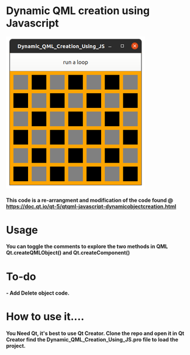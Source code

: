 # Dynamic QML creation using Javascript
<img src="./img/DCJS.png">

#### This code is a re-arrangment and modification of the code found @ https://doc.qt.io/qt-5/qtqml-javascript-dynamicobjectcreation.html

# Usage
#### You can toggle the comments to explore the two methods in QML Qt.createQMLObject() and Qt.createComponent()

# To-do 
#### - Add Delete object code.

# How to use it.... 
#### You Need Qt, it's best to use Qt Creator. Clone the repo and open it in Qt Creator find the Dynamic_QML_Creation_Using_JS.pro file to load the project. 



 